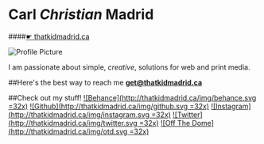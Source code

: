 # Carl *Christian* Madrid

####[☛ thatkidmadrid.ca](https://thatkidmadrid.ca)

![Profile Picture](https://cdn.thatkidmadrid.ca/headshot-sm.jpg)

I am passionate about simple, *creative*, solutions for web and print media.

##Here's the best way to reach me
**[get@thatkidmadrid.ca](mailto:get@thatkidmadrid.com)**

##Check out my stuff!
[![Behance](http://thatkidmadrid.ca/img/behance.svg =32x)](http://www.behance.net/kidmadrid)	[![Github](http://thatkidmadrid.ca/img/github.svg =32x)](http://www.github.com/ccmadrid)	[![Instagram](http://thatkidmadrid.ca/img/instagram.svg =32x)](http://www.instagram.com/kidmadrid)	[![Twitter](http://thatkidmadrid.ca/img/twitter.svg =32x)](http://www.twitter.com/thatkidmadrid)	[![Off The Dome](http://thatkidmadrid.ca/img/otd.svg =32x)](http://www.offthedome.ca/)
